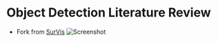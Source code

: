 # Object Detection Literature Review
- Fork from [SurVis](https://github.com/fabian-beck/survis.git)
![Screenshot](/doc/survis.png)


